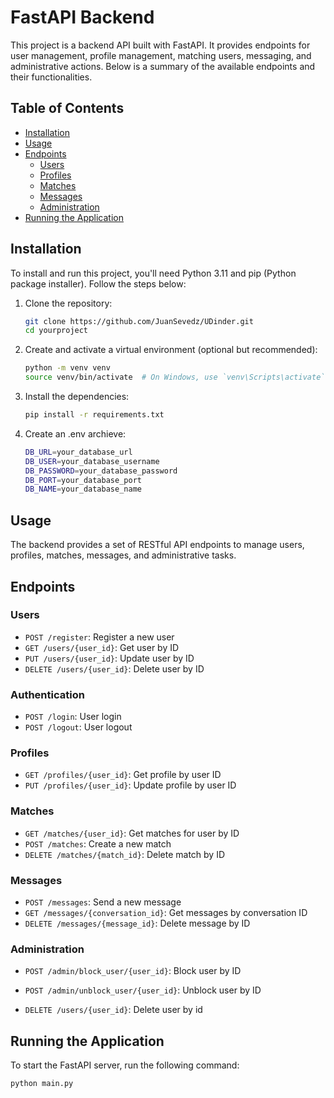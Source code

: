 # FastAPI Backend

This project is a backend API built with FastAPI. It provides endpoints for user management, profile management, matching users, messaging, and administrative actions. Below is a summary of the available endpoints and their functionalities.

## Table of Contents

- [Installation](#installation)
- [Usage](#usage)
- [Endpoints](#endpoints)
  - [Users](#users)
  - [Profiles](#profiles)
  - [Matches](#matches)
  - [Messages](#messages)
  - [Administration](#administration)
- [Running the Application](#running-the-application)

## Installation

To install and run this project, you'll need Python 3.11 and pip (Python package installer). Follow the steps below:

1. Clone the repository:

    ```sh
    git clone https://github.com/JuanSevedz/UDinder.git
    cd yourproject
    ```

2. Create and activate a virtual environment (optional but recommended):

    ```sh
    python -m venv venv
    source venv/bin/activate  # On Windows, use `venv\Scripts\activate`
    ```

3. Install the dependencies:

    ```sh
    pip install -r requirements.txt
    ```

4. Create an .env archieve:

    ```sh
    DB_URL=your_database_url
    DB_USER=your_database_username
    DB_PASSWORD=your_database_password
    DB_PORT=your_database_port
    DB_NAME=your_database_name
    ```

    

## Usage

The backend provides a set of RESTful API endpoints to manage users, profiles, matches, messages, and administrative tasks.

## Endpoints

### Users

- `POST /register`: Register a new user
- `GET /users/{user_id}`: Get user by ID
- `PUT /users/{user_id}`: Update user by ID
- `DELETE /users/{user_id}`: Delete user by ID

### Authentication

- `POST /login`: User login
- `POST /logout`: User logout

### Profiles

- `GET /profiles/{user_id}`: Get profile by user ID
- `PUT /profiles/{user_id}`: Update profile by user ID

### Matches

- `GET /matches/{user_id}`: Get matches for user by ID
- `POST /matches`: Create a new match
- `DELETE /matches/{match_id}`: Delete match by ID

### Messages

- `POST /messages`: Send a new message
- `GET /messages/{conversation_id}`: Get messages by conversation ID
- `DELETE /messages/{message_id}`: Delete message by ID

### Administration

- `POST /admin/block_user/{user_id}`: Block user by ID
- `POST /admin/unblock_user/{user_id}`: Unblock user by ID

- `DELETE /users/{user_id}`: Delete user by id

## Running the Application

To start the FastAPI server, run the following command:

```sh
python main.py
